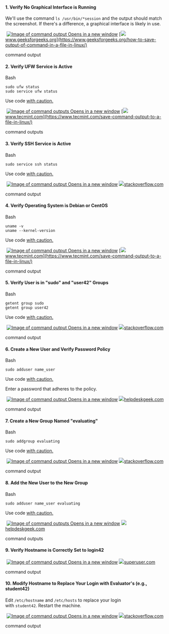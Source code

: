  #### **1. Verify No Graphical Interface is Running**

We'll use the command `ls /usr/bin/*session` and the output should match the screenshot. If there's a difference, a graphical interface is likely in use.

 [![Image of command output](https://encrypted-tbn1.gstatic.com/images?q=tbn:ANd9GcQMldOv6lkeNaZjBHEnSE6SmD7jMO5nR9tCoGx6BnwEkTwz6Qr8KSt0HmiyW2oV) Opens in a new window](https://www.geeksforgeeks.org/how-to-save-output-of-command-in-a-file-in-linux/) [![](https://encrypted-tbn1.gstatic.com/favicon-tbn?q=tbn:ANd9GcRhozPFEmg8f-ipzeQviUztsisaCXzxmMiAMrRliVhPQtJyEMMq_0b1osZy_EdZwXvGx2s17j-bfdCt94tYx_ITDG-xKXoZ_BxsQE05uyyO)www.geeksforgeeks.org](https://www.geeksforgeeks.org/how-to-save-output-of-command-in-a-file-in-linux/)

command output 

#### **2. Verify UFW Service is Active**

Bash

```
sudo ufw status
sudo service ufw status
```

Use code [with caution.](/faq#coding)

 [![Image of command outputs](https://encrypted-tbn0.gstatic.com/images?q=tbn:ANd9GcQWxPOoM2y2pBK1aeEyOSxljygBL0rcfPts912SZh-YVgU1iq62ZosOTSdRTiTI) Opens in a new window](https://www.tecmint.com/save-command-output-to-a-file-in-linux/) [![](https://encrypted-tbn1.gstatic.com/favicon-tbn?q=tbn:ANd9GcQDHtCrri-QH3UEjI7lJLRxSm-UwEYf1qjcocmmBV8xgC3GLUE8GM0RfEQ-FJwkPbOdceCFG2oB6q_HeVXOlHTnLwlwmuCnY21u)www.tecmint.com](https://www.tecmint.com/save-command-output-to-a-file-in-linux/)

command outputs 

#### **3. Verify SSH Service is Active**

Bash

```
sudo service ssh status
```

Use code [with caution.](/faq#coding)

 [![Image of command output](https://encrypted-tbn1.gstatic.com/images?q=tbn:ANd9GcQcTcV5fHgSpn9MOfbUjjggWb-yLkEd2CAuophmH6LVdf--RlDRPZNWge99fsFp) Opens in a new window](https://stackoverflow.com/questions/7318497/omitting-the-first-line-from-any-linux-command-output) [![](https://encrypted-tbn0.gstatic.com/favicon-tbn?q=tbn:ANd9GcSZCmAD8gauBz6zQWhiwNyTdW_qTaFn86kY4i9ue0TKLdig0zZecaQOGXjB62-l1zYTQFINdpkKZYc51ilBK8hviR3QOYWdHDC9F54)stackoverflow.com](https://stackoverflow.com/questions/7318497/omitting-the-first-line-from-any-linux-command-output)

command output 

#### **4. Verify Operating System is Debian or CentOS**

Bash

```
uname -v
uname --kernel-version
```

Use code [with caution.](/faq#coding)

 [![Image of command output](https://encrypted-tbn1.gstatic.com/images?q=tbn:ANd9GcTxmzmSZmBBvf1BsOw-Q1cfcp8F5badiK6Hu7T3Sa0rDaCf2aWb-v9TWQJGlJc6) Opens in a new window](https://www.tecmint.com/save-command-output-to-a-file-in-linux/) [![](https://encrypted-tbn1.gstatic.com/favicon-tbn?q=tbn:ANd9GcQDHtCrri-QH3UEjI7lJLRxSm-UwEYf1qjcocmmBV8xgC3GLUE8GM0RfEQ-FJwkPbOdceCFG2oB6q_HeVXOlHTnLwlwmuCnY21u)www.tecmint.com](https://www.tecmint.com/save-command-output-to-a-file-in-linux/)

command output 

#### **5. Verify User is in "sudo" and "user42" Groups**

Bash

```
getent group sudo
getent group user42
```

Use code [with caution.](/faq#coding)

 [![Image of command output](https://encrypted-tbn1.gstatic.com/images?q=tbn:ANd9GcRISzr-iRzUajl2XyZB2ogMS0UyjyksnmbQpg8wuOJ0Q8PVkLNAsPBTodgLXpui) Opens in a new window](https://stackoverflow.com/questions/37933003/command-prompt-read-system-output) [![](https://encrypted-tbn0.gstatic.com/favicon-tbn?q=tbn:ANd9GcSZCmAD8gauBz6zQWhiwNyTdW_qTaFn86kY4i9ue0TKLdig0zZecaQOGXjB62-l1zYTQFINdpkKZYc51ilBK8hviR3QOYWdHDC9F54)stackoverflow.com](https://stackoverflow.com/questions/37933003/command-prompt-read-system-output)

command output 

#### **6. Create a New User and Verify Password Policy**

Bash

```
sudo adduser name_user
```

Use code [with caution.](/faq#coding)

Enter a password that adheres to the policy.

 [![Image of command output](https://encrypted-tbn3.gstatic.com/images?q=tbn:ANd9GcS7hSbK11-_UWuyqy20_MPSEnVsWs_8SP_fqZ8LbPQzAcjfLlwVRF7qMHcZHjkH) Opens in a new window](https://helpdeskgeek.com/how-to/redirect-output-from-command-line-to-text-file/) [![](https://encrypted-tbn2.gstatic.com/favicon-tbn?q=tbn:ANd9GcTwDV1r35OPqe9h4CZmUnnZJC1KxTvdBdbZUJp0n3Jh4CVuId4IHd4jL632ZuROVk2lUPVT8nvvLnZNAzDhLgvK33NfUkaFwtJGzg)helpdeskgeek.com](https://helpdeskgeek.com/how-to/redirect-output-from-command-line-to-text-file/)

command output 

#### **7. Create a New Group Named "evaluating"**

Bash

```
sudo addgroup evaluating
```

Use code [with caution.](/faq#coding)

 [![Image of command output](https://encrypted-tbn2.gstatic.com/images?q=tbn:ANd9GcT-vcCBEwPCcIe2vOCA6W8GyUM2iMiRL_njfZjSzRwGdGACoTZhO0hb3nh5eZEY) Opens in a new window](https://stackoverflow.com/questions/21080368/put-output-of-command-prompt-to-clipboard) [![](https://encrypted-tbn0.gstatic.com/favicon-tbn?q=tbn:ANd9GcSZCmAD8gauBz6zQWhiwNyTdW_qTaFn86kY4i9ue0TKLdig0zZecaQOGXjB62-l1zYTQFINdpkKZYc51ilBK8hviR3QOYWdHDC9F54)stackoverflow.com](https://stackoverflow.com/questions/21080368/put-output-of-command-prompt-to-clipboard)

command output 

#### **8. Add the New User to the New Group**

Bash

```
sudo adduser name_user evaluating
```

Use code [with caution.](/faq#coding)

 [![Image of command outputs](https://encrypted-tbn1.gstatic.com/images?q=tbn:ANd9GcRfKKuEz3q2nHPiitGUaxOflpEUtfjYfxvdQvIJI6Pl95gd48b1DyTkLQAw6wmb) Opens in a new window](https://helpdeskgeek.com/how-to/redirect-output-from-command-line-to-text-file/) [![](https://encrypted-tbn2.gstatic.com/favicon-tbn?q=tbn:ANd9GcTwDV1r35OPqe9h4CZmUnnZJC1KxTvdBdbZUJp0n3Jh4CVuId4IHd4jL632ZuROVk2lUPVT8nvvLnZNAzDhLgvK33NfUkaFwtJGzg)helpdeskgeek.com](https://helpdeskgeek.com/how-to/redirect-output-from-command-line-to-text-file/)

command outputs 

#### **9. Verify Hostname is Correctly Set to login42**

 [![Image of command output](https://encrypted-tbn0.gstatic.com/images?q=tbn:ANd9GcSMsgqlK5alhmrJmvsGT0f3z-K76qV6qbKxas3864mtr7M4TiUvxrOVdYmpVpgs) Opens in a new window](https://superuser.com/questions/624385/how-do-i-capture-the-command-line-output-of-an-already-running-application) [![](https://encrypted-tbn0.gstatic.com/favicon-tbn?q=tbn:ANd9GcRjwenL3qwZRj6UKm-ix1TPs8PcGp4KSfaHtn7TcxsgbjMhCz5bEOMycznekNkLSseRQE8t1N4QFuVB4l5pEKQZRNJsVNZZkw)superuser.com](https://superuser.com/questions/624385/how-do-i-capture-the-command-line-output-of-an-already-running-application)

command output 

#### **10. Modify Hostname to Replace Your Login with Evaluator's (e.g., student42)**

Edit `/etc/hostname` and `/etc/hosts` to replace your login with `student42`. Restart the machine.

 [![Image of command output](https://encrypted-tbn0.gstatic.com/images?q=tbn:ANd9GcRSiogm9-fnkxhaat4AzPZTEHecNRuKbHNHBh4AwIA_qu5c8UreSM6zVefpvVyR) Opens in a new window](https://stackoverflow.com/questions/24701861/capturing-command-line-output-using-java) [![](https://encrypted-tbn0.gstatic.com/favicon-tbn?q=tbn:ANd9GcSZCmAD8gauBz6zQWhiwNyTdW_qTaFn86kY4i9ue0TKLdig0zZecaQOGXjB62-l1zYTQFINdpkKZYc51ilBK8hviR3QOYWdHDC9F54)stackoverflow.com](https://stackoverflow.com/questions/24701861/capturing-command-line-output-using-java)

command output 

